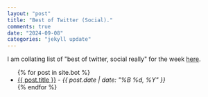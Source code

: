 ```yaml
---
layout: "post"
title: "Best of Twitter (Social)."
comments: true
date: "2024-09-08"
categories: "jekyll update"
---
```


I am collating list of "best of twitter, social really" for the week [here](https://priyaranjanmarathe.github.io/marathe/bot.html).

<ul>
  {% for post in site.bot %}
    <li>
      <a href="{{ site.baseurl }}{{ post.url }}">{{ post.title }}</a> - 
      <em>{{ post.date | date: "%B %d, %Y" }}</em>
    </li>
  {% endfor %}
</ul>
